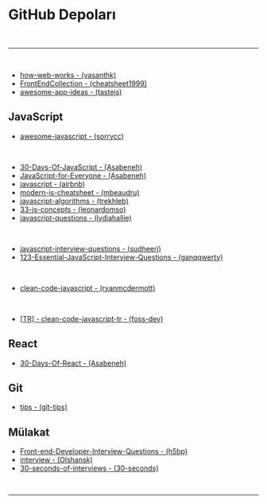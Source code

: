 # GitHub Depoları

<br>

---

<br>

- [how-web-works - (vasanthk)](https://github.com/vasanthk/how-web-works)
- [FrontEndCollection - (cheatsheet1999)](https://github.com/cheatsheet1999/FrontEndCollection)
- [awesome-app-ideas - (tastejs)](https://github.com/tastejs/awesome-app-ideas)

## JavaScript

- [awesome-javascript - (sorrycc)](https://github.com/sorrycc/awesome-javascript)

<br>

- [30-Days-Of-JavaScript - (Asabeneh)](https://github.com/Asabeneh/30-Days-Of-JavaScript)
- [JavaScript-for-Everyone - (Asabeneh)](https://github.com/Asabeneh/JavaScript-for-Everyone)
- [javascript - (airbnb)](https://github.com/airbnb/javascript)
- [modern-js-cheatsheet - (mbeaudru)](https://github.com/mbeaudru/modern-js-cheatsheet)
- [javascript-algorithms - (trekhleb)](https://github.com/trekhleb/javascript-algorithms)
- [33-js-concepts - (leonardomso)](https://github.com/leonardomso/33-js-concepts)
- [javascript-questions - (lydiahallie)](https://github.com/lydiahallie/javascript-questions)

<br>

- [javascript-interview-questions - (sudheerj)](https://github.com/sudheerj/javascript-interview-questions)
- [123-Essential-JavaScript-Interview-Questions - (ganqqwerty)](https://github.com/ganqqwerty/123-Essential-JavaScript-Interview-Questions)

<br>

- [clean-code-javascript - (ryanmcdermott)](https://github.com/ryanmcdermott/clean-code-javascript)

<br>

- [[TR] - clean-code-javascript-tr - (foss-dev)](https://github.com/foss-dev/clean-code-javascript-tr)

## React

- [30-Days-Of-React - (Asabeneh)](https://github.com/Asabeneh/30-Days-Of-React)

## Git

- [tips - (git-tips)](https://github.com/git-tips/tips)

## Mülakat

- [Front-end-Developer-Interview-Questions - (h5bp)](https://github.com/h5bp/Front-end-Developer-Interview-Questions)
- [interview - (Olshansk)](https://github.com/Olshansk/interview)
- [30-seconds-of-interviews - (30-seconds)](https://github.com/30-seconds/30-seconds-of-interviews)

<br>

---
